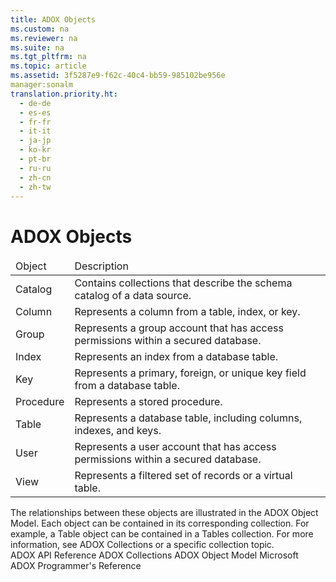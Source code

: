 ```yaml
---
title: ADOX Objects
ms.custom: na
ms.reviewer: na
ms.suite: na
ms.tgt_pltfrm: na
ms.topic: article
ms.assetid: 3f5287e9-f62c-40c4-bb59-985102be956e
manager:sonalm
translation.priority.ht: 
  - de-de
  - es-es
  - fr-fr
  - it-it
  - ja-jp
  - ko-kr
  - pt-br
  - ru-ru
  - zh-cn
  - zh-tw
---
```

# ADOX Objects
<?xml version="1.0" encoding="utf-8"?>
<developerReferenceWithoutSyntaxDocument xmlns="http://ddue.schemas.microsoft.com/authoring/2003/5" xmlns:xlink="http://www.w3.org/1999/xlink" xmlns:xsi="http://www.w3.org/2001/XMLSchema-instance" xsi:schemaLocation="http://ddue.schemas.microsoft.com/authoring/2003/5 http://dduestorage.blob.core.windows.net/ddueschema/developer.xsd">
  <introduction />
  <section>
    <title>ADOX Object Summary</title>
    <content>
      <table xmlns:caps="http://schemas.microsoft.com/build/caps/2013/11">
        <thead>
          <tr>
            <TD>
              <para>Object</para>
            </TD>
            <TD>
              <para>Description</para>
            </TD>
          </tr>
        </thead>
        <tbody>
          <tr>
            <TD>
              <para>
                <legacyLink xlink:href="bb651639-a488-4e38-b6de-0ed99fa4dd92">Catalog</legacyLink>             </para>
            </TD>
            <TD>
              <para>Contains collections that describe the schema catalog of a data source.</para>
            </TD>
          </tr>
          <tr>
            <TD>
              <para>
                <legacyLink xlink:href="6e772783-1bc8-4ea7-94b2-7d7a52ea5c47">Column</legacyLink>             </para>
            </TD>
            <TD>
              <para>Represents a column from a table, index, or key.</para>
            </TD>
          </tr>
          <tr>
            <TD>
              <para>
                <legacyLink xlink:href="55ef0ade-68ea-4da5-8aa5-4cd27d1f6d1e">Group</legacyLink>             </para>
            </TD>
            <TD>
              <para>Represents a group account that has access permissions within a secured database.</para>
            </TD>
          </tr>
          <tr>
            <TD>
              <para>
                <legacyLink xlink:href="6b9578c0-bc94-46b9-b801-c18e14b04b31">Index</legacyLink>             </para>
            </TD>
            <TD>
              <para>Represents an index from a database table.</para>
            </TD>
          </tr>
          <tr>
            <TD>
              <para>
                <legacyLink xlink:href="55f116fe-4d56-4892-bffe-0cdd6fc727c9">Key</legacyLink>             </para>
            </TD>
            <TD>
              <para>Represents a primary, foreign, or unique key field from a database table.</para>
            </TD>
          </tr>
          <tr>
            <TD>
              <para>
                <legacyLink xlink:href="927bcf3e-32f5-4a80-98d3-600779f0732e">Procedure</legacyLink>             </para>
            </TD>
            <TD>
              <para>Represents a stored procedure.</para>
            </TD>
          </tr>
          <tr>
            <TD>
              <para>
                <legacyLink xlink:href="a6d74000-0828-49ba-850a-63da865f8802">Table</legacyLink>             </para>
            </TD>
            <TD>
              <para>Represents a database table, including columns, indexes, and keys.</para>
            </TD>
          </tr>
          <tr>
            <TD>
              <para>
                <legacyLink xlink:href="f68e32ce-ef7c-407d-bdb5-d280947ae0e2">User</legacyLink>             </para>
            </TD>
            <TD>
              <para>Represents a user account that has access permissions within a secured database.</para>
            </TD>
          </tr>
          <tr>
            <TD>
              <para>
                <legacyLink xlink:href="653421ce-7b94-43d0-9bc6-4900f8f2af45">View</legacyLink>             </para>
            </TD>
            <TD>
              <para>Represents a filtered set of records or a virtual table.</para>
            </TD>
          </tr>
        </tbody>
      </table>
      <para>The relationships between these objects are illustrated in the <legacyLink xlink:href="31c0781c-96c8-4460-90ea-134066154fc7">ADOX Object Model</legacyLink>.</para>
      <para>Each object can be contained in its corresponding collection. For example, a <legacyBold>Table</legacyBold> object can be contained in a <legacyLink xlink:href="38d750e7-f3fb-426e-b4b4-55eea4f1a654">Tables</legacyLink> collection. For more information, see <legacyLink xlink:href="c0c90ba9-0471-4381-96f1-376de22fa2ee">ADOX Collections</legacyLink> or a specific collection topic.</para>
    </content>
  </section>
  <relatedTopics>
<link xlink:href="ef700465-2e97-46e8-8213-2d662501e540">ADOX API Reference</link>
<link xlink:href="c0c90ba9-0471-4381-96f1-376de22fa2ee">ADOX Collections</link>
<link xlink:href="31c0781c-96c8-4460-90ea-134066154fc7">ADOX Object Model</link>
<link xlink:href="c6579b5b-a93e-48c5-8847-743fc4590cd2">Microsoft ADOX Programmer's Reference</link>
</relatedTopics>
</developerReferenceWithoutSyntaxDocument>